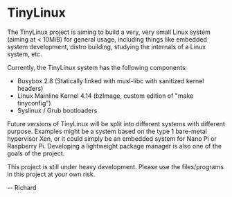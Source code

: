 
# TinyLinux
The TinyLinux project is aiming to build a very, very small Linux system (aiming at < 10MiB) for general usage, including things like embedded system development, distro building, studying the internals of a Linux system, etc.

Currently, the TinyLinux system has the following components:
  - Busybox 2.8 (Statically linked with musl-libc with sanitized kernel headers)
  - Linux Mainline Kernel 4.14 (bzImage, custom edition of "make tinyconfig")
  - Syslinux / Grub bootloaders

Future versions of TinyLinux will be split into different systems with different purpose. Examples might be a system based on the type 1 bare-metal hypervisor Xen, or it could simply be an embedded system for Nano Pi or Raspberry Pi. Developing a lightweight package manager is also one of the goals of the project.

This project is still under heavy development. Please use the files/programs in this project at your own risk. 
  
-- Richard
